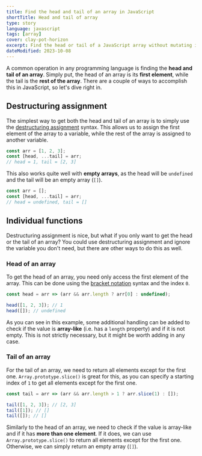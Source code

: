 ```yaml
---
title: Find the head and tail of an array in JavaScript
shortTitle: Head and tail of array
type: story
language: javascript
tags: [array]
cover: clay-pot-horizon
excerpt: Find the head or tail of a JavaScript array without mutating it.
dateModified: 2023-10-08
---
```


A common operation in any programming language is finding the **head and tail of an array**. Simply put, the head of an array is its **first element**, while the tail is the **rest of the array**. There are a couple of ways to accomplish this in JavaScript, so let's dive right in.

## Destructuring assignment

The simplest way to get both the head and tail of an array is to simply use the [destructuring assignment](/js/s/destructuring-assignment#array-destructuring) syntax. This allows us to assign the first element of the array to a variable, while the rest of the array is assigned to another variable.

```js
const arr = [1, 2, 3];
const [head, ...tail] = arr;
// head = 1, tail = [2, 3]
```

This also works quite well with **empty arrays**, as the head will be `undefined` and the tail will be an empty array (`[]`).

```js
const arr = [];
const [head, ...tail] = arr;
// head = undefined, tail = []
```

## Individual functions

Destructuring assignment is nice, but what if you only want to get the head or the tail of an array? You could use destructuring assignment and ignore the variable you don't need, but there are other ways to do this as well.

### Head of an array

To get the head of an array, you need only access the first element of the array. This can be done using the [bracket notation](https://developer.mozilla.org/en-US/docs/Web/JavaScript/Reference/Operators/Property_accessors#Bracket_notation) syntax and the index `0`.

```js
const head = arr => (arr && arr.length ? arr[0] : undefined);

head([1, 2, 3]); // 1
head([]); // undefined
```

As you can see in this example, some additional handling can be added to check if the value is **array-like** (i.e. has a `length` property) and if it is not empty. This is not strictly necessary, but it might be worth adding in any case.

### Tail of an array

For the tail of an array, we need to return all elements except for the first one. `Array.prototype.slice()` is great for this, as you can specify a starting index of `1` to get all elements except for the first one.

```js
const tail = arr => (arr && arr.length > 1 ? arr.slice(1) : []);

tail([1, 2, 3]); // [2, 3]
tail([1]); // []
tail([]); // []
```

Similarly to the head of an array, we need to check if the value is array-like and if it has **more than one element**. If it does, we can use `Array.prototype.slice()` to return all elements except for the first one. Otherwise, we can simply return an empty array (`[]`).
